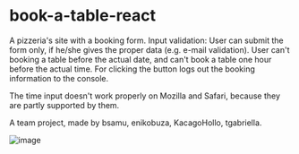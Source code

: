 # book-a-table-react

A pizzeria's site with a booking form.
Input validation: User can submit the form only, if he/she gives the proper data (e.g. e-mail validation). User can't booking a table before the actual date, and can't book a table one hour before the actual time.
For clicking the button logs out the booking information to the console.

The time input doesn't work properly on Mozilla and Safari, because they are partly supported by them.

A team project, made by bsamu, enikobuza, KacagoHollo, tgabriella.

![image](https://user-images.githubusercontent.com/64640272/157120681-b4222d3c-a2d8-4aac-902f-83acf60e5cf7.png)


